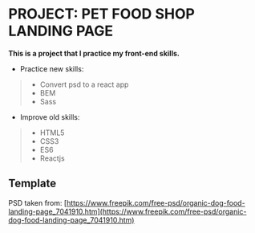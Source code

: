 # PROJECT: PET FOOD SHOP LANDING PAGE

**This is a project that I practice my front-end skills.**

- Practice new skills:
>* Convert psd to a react app
>* BEM
>* Sass

- Improve old skills:
>* HTML5
>* CSS3
>* ES6
>* Reactjs

## Template

PSD taken from: [https://www.freepik.com/free-psd/organic-dog-food-landing-page_7041910.htm](https://www.freepik.com/free-psd/organic-dog-food-landing-page_7041910.htm)
